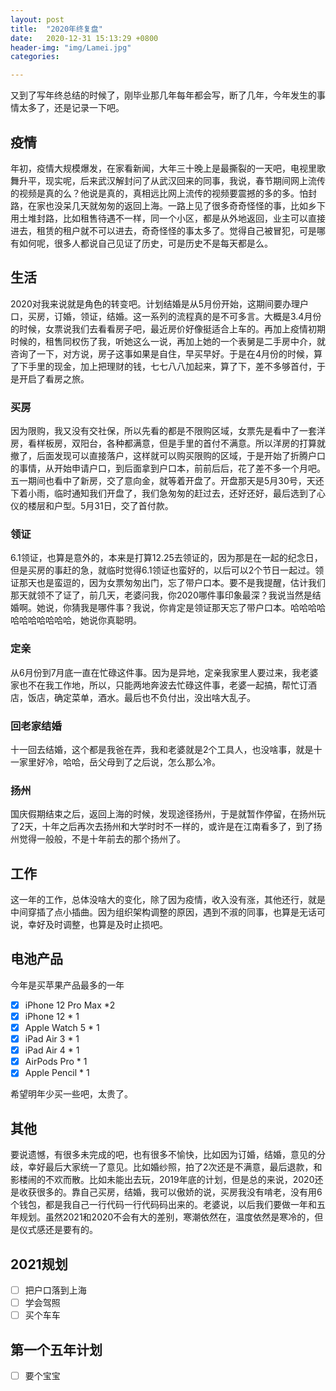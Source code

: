 ```yaml
---
layout: post
title:  "2020年终复盘"
date:   2020-12-31 15:13:29 +0800
header-img: "img/Lamei.jpg"
categories: 

---
```


又到了写年终总结的时候了，刚毕业那几年每年都会写，断了几年，今年发生的事情太多了，还是记录一下吧。
## 疫情
年初，疫情大规模爆发，在家看新闻，大年三十晚上是最撕裂的一天吧，电视里歌舞升平，现实呢，后来武汉解封问了从武汉回来的同事，我说，春节期间网上流传的视频是真的么？他说是真的，真相远比网上流传的视频要震撼的多的多。怕封路，在家也没呆几天就匆匆的返回上海。一路上见了很多奇奇怪怪的事，比如乡下用土堆封路，比如租售待遇不一样，同一个小区，都是从外地返回，业主可以直接进去，租赁的租户就不可以进去，奇奇怪怪的事太多了。觉得自己被冒犯，可是哪有如何呢，很多人都说自己见证了历史，可是历史不是每天都是么。

## 生活
2020对我来说就是角色的转变吧。计划结婚是从5月份开始，这期间要办理户口，买房，订婚，领证，结婚。这一系列的流程真的是不可多言。大概是3.4月份的时候，女票说我们去看看房子吧，最近房价好像挺适合上车的。再加上疫情初期时候的，租售同权伤了我，听她这么一说，再加上她的一个表舅是二手房中介，就咨询了一下，对方说，房子这事如果是自住，早买早好。于是在4月份的时候，算了下手里的现金，加上把理财的钱，七七八八加起来，算了下，差不多够首付，于是开启了看房之旅。
### 买房
因为限购，我又没有交社保，所以先看的都是不限购区域，女票先是看中了一套洋房，看样板房，双阳台，各种都满意，但是手里的首付不满意。所以洋房的打算就撤了，后面发现可以直接落户，这样就可以购买限购的区域，于是开始了折腾户口的事情，从开始申请户口，到后面拿到户口本，前前后后，花了差不多一个月吧。五一期间也看中了新房，交了意向金，就等着开盘了。开盘那天是5月30号，天还下着小雨，临时通知我们开盘了，我们急匆匆的赶过去，还好还好，最后选到了心仪的楼层和户型。5月31日，交了首付款。
### 领证
6.1领证，也算是意外的，本来是打算12.25去领证的，因为那是在一起的纪念日，但是买房的事赶的急，就临时觉得6.1领证也蛮好的，以后可以2个节日一起过。领证那天也是蛮逗的，因为女票匆匆出门，忘了带户口本。要不是我提醒，估计我们那天就领不了证了，前几天，老婆问我，你2020哪件事印象最深？我说当然是结婚啊。她说，你猜我是哪件事？我说，你肯定是领证那天忘了带户口本。哈哈哈哈哈哈哈哈哈哈哈，她说你真聪明。
### 定亲
从6月份到7月底一直在忙碌这件事。因为是异地，定亲我家里人要过来，我老婆家也不在我工作地，所以，只能两地奔波去忙碌这件事，老婆一起搞，帮忙订酒店，饭店，确定菜单，酒水。最后也不负付出，没出啥大乱子。
### 回老家结婚
十一回去结婚，这个都是我爸在弄，我和老婆就是2个工具人，也没啥事，就是十一家里好冷，哈哈，岳父母到了之后说，怎么那么冷。
### 扬州
国庆假期结束之后，返回上海的时候，发现途径扬州，于是就暂作停留，在扬州玩了2天，十年之后再次去扬州和大学时时不一样的，或许是在江南看多了，到了扬州觉得一般般，不是十年前去的那个扬州了。

## 工作
这一年的工作，总体没啥大的变化，除了因为疫情，收入没有涨，其他还行，就是中间穿插了点小插曲。因为组织架构调整的原因，遇到不淑的同事，也算是无话可说，幸好及时调整，也算是及时止损吧。
## 电池产品
今年是买苹果产品最多的一年
* [x] iPhone 12 Pro Max *2
* [x] iPhone 12 * 1
* [x] Apple Watch 5 * 1
* [x] iPad Air 3 * 1
* [x] iPad Air 4 * 1
* [x] AirPods Pro * 1
* [x] Apple Pencil * 1

希望明年少买一些吧，太贵了。

## 其他
要说遗憾，有很多未完成的吧，也有很多不愉快，比如因为订婚，结婚，意见的分歧，幸好最后大家统一了意见。比如婚纱照，拍了2次还是不满意，最后退款，和影楼闹的不欢而散。比如未能出去玩，2019年底的计划，但是总的来说，2020还是收获很多的。靠自己买房，结婚，我可以傲娇的说，买房我没有啃老，没有用6个钱包，都是我自己一行代码一行代码码出来的。老婆说，以后我们要做一年和五年规划。虽然2021和2020不会有大的差别，寒潮依然在，温度依然是寒冷的，但是仪式感还是要有的。
## 2021规划
* [ ] 把户口落到上海
* [ ] 学会驾照
* [ ] 买个车车

## 第一个五年计划
* [ ] 要个宝宝